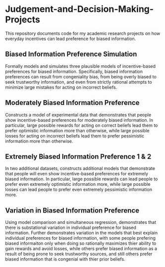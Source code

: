 # Judgement-and-Decision-Making-Projects
This repository documents code for my academic research projects on how everyday incentives can lead preference for biased information.

## Biased Information Preference Simulation
Formally models and simulates three plausible models of incentive-based preferences for biased information. Specifically, biased information preferences can result from congeniality bias, from being overly biased to seek trustworthy information, and even from strictly rational attempts to minimize large mistakes for acting on incorrect beliefs. 

## Moderately Biased Information Preference
Constructs a model of experimental data that demonstrates that people show incentive-based preferences for moderately biased information. In particular, large possible rewards for acting on correct beliefs lead them to prefer optimistic information more than otherwise, while large possible losses for acting on incorrect beliefs lead them to prefer pessimistic information more than otherwise. 

## Extremely Biased Information Preference 1 & 2
In two additional datasets, constructs additional models that demonstrate that people will even show incentive-based preferences for extremely biased information. In particular, large possible rewards can lead people to prefer even extremely optimistic information more, while large possible losses can lead people to prefer even extremely pessimistic information more. 

## Variation in Biased Information Preference
Using model comparison and simultaneous regression, demonstrates that there is substational variation in individual preference for biased information. Further demonstrates variation in the models that best explain individual preferences for biased information, with some people prefering biased informaiton only when doing so rationally maximizes thier ability to gain rewards and avoid losses, while others prefer biased information as a result of being prone to seek trustworthy sources, and still others prefer biased information that is congenial with thier prior beliefs.  
